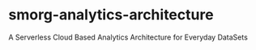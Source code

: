 # smorg-analytics-architecture
A Serverless Cloud Based Analytics Architecture for Everyday DataSets
